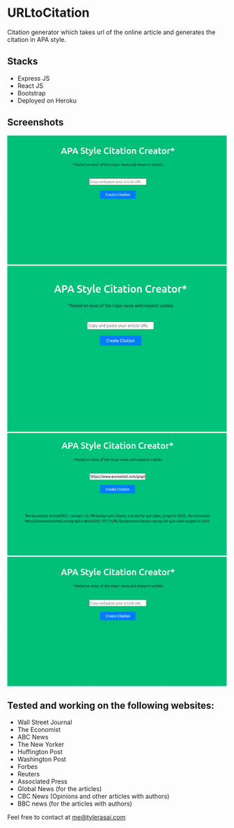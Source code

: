 # URLtoCitation

Citation generator which takes url of the online article and generates the citation in APA style.

## Stacks
- Express JS
- React JS
- Bootstrap
- Deployed on Heroku

## Screenshots
<img src="https://github.com/codertyler/URLtoCitation/blob/master/client/public/assets/urltocitation.gif" width="800">
<img src="https://github.com/codertyler/URLtoCitation/blob/master/client/public/assets/main_page.png" width="800">
<img src="https://github.com/codertyler/URLtoCitation/blob/master/client/public/assets/the_economist.png" width="800">
<img src="https://github.com/codertyler/URLtoCitation/blob/master/client/public/assets/urltocitation.gif" width="800">

## Tested and working on the following websites:
  - Wall Street Journal
  - The Economist
  - ABC News
  - The New Yorker
  - Huffington Post
  - Washington Post
  - Forbes 
  - Reuters
  - Associated Press
  - Global News (for the articles)
  - CBC News (Opinions and other articles with authors)
  - BBC news (for the articles with authors)
 
  Feel free to contact at me@tylerasai.com
